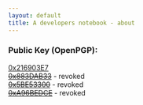 ```yaml
---
layout: default
title: A developers notebook - about
---
```


### Public Key (OpenPGP):

[0x216903E7](http://keyserver.freenet.de:11371/pks/lookup?op=index&search=0x216903E7)  
[<del>0x883DAB33</del>](http://pgpkeys.pca.dfn.de/pks/lookup?search=0x883DAB33&amp;op=vindex) - revoked  
[<del>0x5BE53300</del>](http://pgpkeys.pca.dfn.de/pks/lookup?search=0x5BE53300&amp;op=vindex) - revoked  
[<del>0xA96BEDCE</del>](http://pgpkeys.pca.dfn.de/pks/lookup?search=0xA96BEDCE&amp;op=vindex) - revoked  
